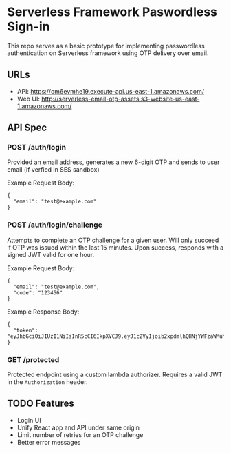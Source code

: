 # Serverless Framework Paswordless Sign-in
This repo serves as a basic prototype for implementing passwordless authentication on Serverless framework using OTP delivery over email.

## URLs
- API: https://om6evmhe19.execute-api.us-east-1.amazonaws.com/
- Web UI: http://serverless-email-otp-assets.s3-website-us-east-1.amazonaws.com/

## API Spec 
### POST /auth/login
Provided an email address, generates a new 6-digit OTP and sends to user email (if verfied in SES sandbox)

Example Request Body: 
```
{
  "email": "test@example.com"  
}
```

### POST /auth/login/challenge
Attempts to complete an OTP challenge for a given user. Will only succeed if OTP was issued within the last 15 minutes. Upon success, responds with a signed JWT valid for one hour.

Example Request Body:
```
{
  "email": "test@example.com",
  "code": "123456" 
}
```

Example Response Body: 
```
{
  "token": "eyJhbGciOiJIUzI1NiIsInR5cCI6IkpXVCJ9.eyJ1c2VyIjoib2xpdmlhQHNjYWFzaWMuY29tIiwiaWF0IjoxNjY2NzQ5NDQ2LCJleHAiOjE2NjY3NTMwNDZ9.sY_dO05susKF8R5jGyl0VOURyyESzk1lJhcK1gtr6P4"
}
```

### GET /protected
Protected endpoint using a custom lambda authorizer. Requires a valid JWT in the `Authorization` header.

## TODO Features
- Login UI
- Unify React app and API under same origin
- Limit number of retries for an OTP challenge
- Better error messages